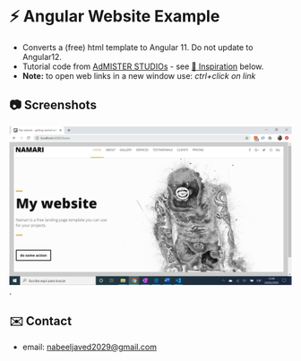 # :zap: Angular Website Example

* Converts a (free) html template to Angular 11. Do not update to Angular12.
* Tutorial code from [AdMISTER STUDIOs](https://www.youtube.com/c/AdMISTERSTUDIOs/featured) - see [:clap: Inspiration](#clap-inspiration) below.
* **Note:** to open web links in a new window use: _ctrl+click on link_

## :camera: Screenshots

![Example screenshot](./img/home.png).


## :envelope: Contact

* email: nabeeljaved2029@gmail.com
